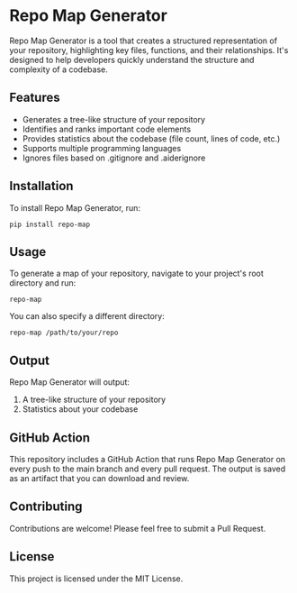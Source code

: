# Repo Map Generator

Repo Map Generator is a tool that creates a structured representation of your repository, highlighting key files, functions, and their relationships. It's designed to help developers quickly understand the structure and complexity of a codebase.

## Features

- Generates a tree-like structure of your repository
- Identifies and ranks important code elements
- Provides statistics about the codebase (file count, lines of code, etc.)
- Supports multiple programming languages
- Ignores files based on .gitignore and .aiderignore

## Installation

To install Repo Map Generator, run:

```
pip install repo-map
```

## Usage

To generate a map of your repository, navigate to your project's root directory and run:

```
repo-map
```

You can also specify a different directory:

```
repo-map /path/to/your/repo
```

## Output

Repo Map Generator will output:
1. A tree-like structure of your repository
2. Statistics about your codebase

## GitHub Action

This repository includes a GitHub Action that runs Repo Map Generator on every push to the main branch and every pull request. The output is saved as an artifact that you can download and review.

## Contributing

Contributions are welcome! Please feel free to submit a Pull Request.

## License

This project is licensed under the MIT License.
